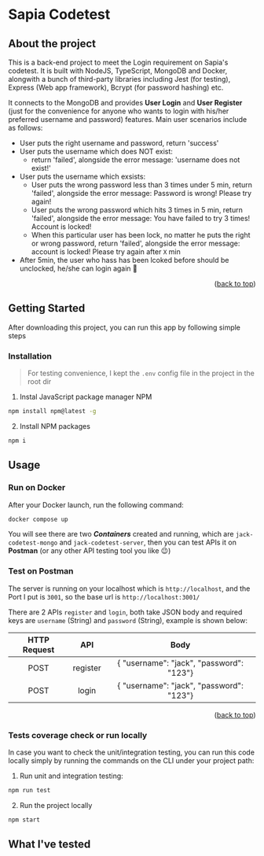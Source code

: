 # Sapia Codetest

## About the project

This is a back-end project to meet the Login requirement on Sapia's codetest. It is built with NodeJS, TypeScript, MongoDB and Docker, alongwith a bunch of third-party libraries including Jest (for testing), Express (Web app framework), Bcrypt (for password hashing) etc.

It connects to the MongoDB and provides **User Login** and **User Register** (just for the convenience for anyone who wants to login with his/her preferred username and password) features. Main user scenarios include as follows:

- User puts the right username and password, return 'success'
- User puts the username which does NOT exist:
  - return 'failed', alongside the error message: 'username does not exist!'
- User puts the username which exsists:
  - User puts the wrong password less than 3 times under 5 min, return 'failed', alongside the error message: Password is wrong! Please try again!
  - User puts the wrong password which hits 3 times in 5 min, return 'failed', alongside the error message: You have failed to try 3 times! Account is locked!
  - When this particular user has been lock, no matter he puts the right or wrong password, return 'failed', alongside the error message: account is locked! Please try again after `X` min
- After 5min, the user who hass has been lcoked before should be unclocked, he/she can login again 🎉
<p align="right">(<a href="#top">back to top</a>)</p>

## Getting Started

After downloading this project, you can run this app by following simple steps

### Installation

> For testing convenience, I kept the `.env` config file in the project in the root dir

1. Instal JavaScript package manager NPM

```sh
npm install npm@latest -g
```

2. Install NPM packages

```sh
npm i
```

## Usage

### Run on Docker

After your Docker launch, run the following command:

```sh
docker compose up
```

You will see there are two **_Containers_** created and running, which are `jack-codetest-mongo` and `jack-codetest-server`, then you can test APIs it on **Postman** (or any other API testing tool you like 😉)

### Test on Postman

The server is running on your localhost which is `http://localhost`, and the Port I put is `3001`, so the base url is `http://localhost:3001/`

There are 2 APIs `register` and `login`, both take JSON body and required keys are `username` (String) and `password` (String), example is shown below:

| HTTP Request |   API    |                   Body                   |
| :----------: | :------: | :--------------------------------------: |
|     POST     | register | { "username": "jack", "password": "123"} |
|     POST     |  login   | { "username": "jack", "password": "123"} |

<p align="right">(<a href="#top">back to top</a>)</p>

### Tests coverage check or run locally

In case you want to check the unit/integration testing, you can run this code locally simply by running the commands on the CLI under your project path:

1. Run unit and integration testing:

```sh
npm run test
```

2. Run the project locally

```sh
npm start
```

## What I've tested

